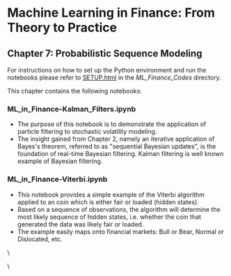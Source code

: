 # Machine Learning in Finance: From Theory to Practice

## Chapter 7: Probabilistic Sequence Modeling

For instructions on how to set up the Python environment and run the notebooks please refer to [SETUP.html](../SETUP.html) in the *ML_Finance_Codes* directory.

This chapter contains the following notebooks:

### ML_in_Finance-Kalman_Filters.ipynb
* The purpose of this notebook is to demonstrate the application of particle filtering to stochastic volatility modeling. 
* The insight gained from Chapter 2, namely an iterative application of Bayes's theorem, referred to as "sequential Bayesian updates", is the foundation of real-time Bayesian filtering. Kalman filtering is well known example of Bayesian filtering. 


### ML_in_Finance-Viterbi.ipynb
* This notebook provides a simple example of the Viterbi algorithm applied to an coin which is either fair or loaded (hidden states). 
* Based on a sequence of observations, the algorithm will determine the most likely sequence of hidden states, i.e. whether the coin that generated the data was likely fair or loaded. 
* The example easily maps onto financial markets: Bull or Bear, Normal or Dislocated, etc. 

\

\